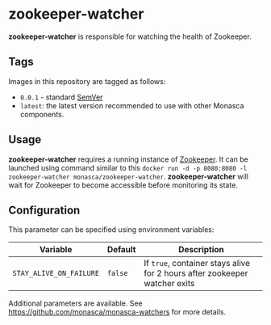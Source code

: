 zookeeper-watcher
==========

**zookeeper-watcher** is responsible for watching the health of Zookeeper.

Tags
----

Images in this repository are tagged as follows:

* `0.0.1` - standard [SemVer][1]
* `latest`: the latest version recommended to use with other Monasca
  components.


Usage
-----

**zookeeper-watcher** requires a running instance of [Zookeeper][2]. It can be launched using
command similar to this ```docker run -d -p 8080:8080 -l zookeeper-watcher monasca/zookeeper-watcher```.
**zookeeper-watcher** will wait for Zookeeper to become accessible before monitoring its state.

Configuration
-------------

This parameter can be specified using environment variables:

| Variable                      | Default          | Description                           |
|-------------------------------|------------------|---------------------------------------|
| `STAY_ALIVE_ON_FAILURE`       | `false`          | If `true`, container stays alive for 2 hours after zookeeper watcher exits |


Additional parameters are available. See https://github.com/monasca/monasca-watchers for more details.

[1]: http://semver.org/
[2]: https://github.com/monasca/monasca-docker/tree/master/zookeeper
